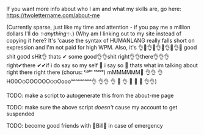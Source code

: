 If you want more info about who I am and what my skills are, go here: https://twolettername.com/about-me

(Currently sparse, just like my time and attention - if you pay me a million dollars I'll do _✨anything✨_.)
(Why am I linking out to my site instead of copying it here? It's 'cause the syntax of HUMANLANG really falls short on expression and I'm not paid for high WPM. Also, it's 👌👀👌👀👌👀👌👀👌👀 good shit go౦ԁ sHit👌 thats ✔ some good👌👌shit right👌👌there👌👌👌 right✔there ✔✔if i do ƽaү so my self 💯 i say so 💯 thats what im talking about right there right there (chorus: ʳᶦᵍʰᵗ ᵗʰᵉʳᵉ) mMMMMᎷМ💯 👌👌 👌НO0ОଠOOOOOОଠଠOoooᵒᵒᵒᵒᵒᵒᵒᵒᵒ👌 👌👌 👌 💯 👌 👀 👀 👀 👌👌)

TODO: make a script to autogenerate this from the about-me page

TODO: make sure the above script _doesn't_ cause my account to get suspended

TODO: become good friends with 💸Bill💸 in case of emergency

<!---
twolettername/twolettername is a ✨ special ✨ repository because its `README.md` (this file) appears on your GitHub profile.
You can click the Preview link to take a look at your changes.
--->
